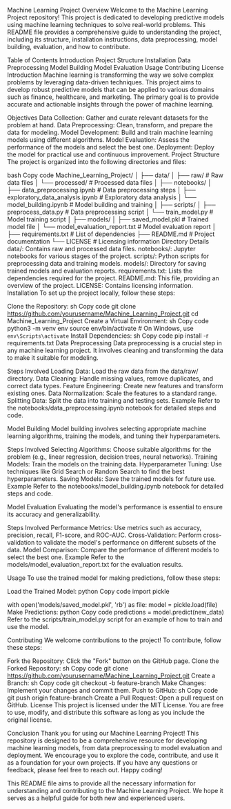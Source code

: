 Machine Learning Project
Overview
Welcome to the Machine Learning Project repository! This project is dedicated to developing predictive models using machine learning techniques to solve real-world problems. This README file provides a comprehensive guide to understanding the project, including its structure, installation instructions, data preprocessing, model building, evaluation, and how to contribute.

Table of Contents
Introduction
Project Structure
Installation
Data Preprocessing
Model Building
Model Evaluation
Usage
Contributing
License
Introduction
Machine learning is transforming the way we solve complex problems by leveraging data-driven techniques. This project aims to develop robust predictive models that can be applied to various domains such as finance, healthcare, and marketing. The primary goal is to provide accurate and actionable insights through the power of machine learning.

Objectives
Data Collection: Gather and curate relevant datasets for the problem at hand.
Data Preprocessing: Clean, transform, and prepare the data for modeling.
Model Development: Build and train machine learning models using different algorithms.
Model Evaluation: Assess the performance of the models and select the best one.
Deployment: Deploy the model for practical use and continuous improvement.
Project Structure
The project is organized into the following directories and files:

bash
Copy code
Machine_Learning_Project/
│
├── data/
│   ├── raw/                 # Raw data files
│   └── processed/           # Processed data files
│
├── notebooks/
│   ├── data_preprocessing.ipynb  # Data preprocessing steps
│   ├── exploratory_data_analysis.ipynb  # Exploratory data analysis
│   └── model_building.ipynb  # Model building and training
│
├── scripts/
│   ├── preprocess_data.py   # Data preprocessing script
│   └── train_model.py       # Model training script
│
├── models/
│   ├── saved_model.pkl      # Trained model file
│   └── model_evaluation_report.txt  # Model evaluation report
│
├── requirements.txt         # List of dependencies
├── README.md                # Project documentation
└── LICENSE                  # Licensing information
Directory Details
data/: Contains raw and processed data files.
notebooks/: Jupyter notebooks for various stages of the project.
scripts/: Python scripts for preprocessing data and training models.
models/: Directory for saving trained models and evaluation reports.
requirements.txt: Lists the dependencies required for the project.
README.md: This file, providing an overview of the project.
LICENSE: Contains licensing information.
Installation
To set up the project locally, follow these steps:

Clone the Repository:
sh
Copy code
git clone https://github.com/yourusername/Machine_Learning_Project.git
cd Machine_Learning_Project
Create a Virtual Environment:
sh
Copy code
python3 -m venv env
source env/bin/activate  # On Windows, use `env\Scripts\activate`
Install Dependencies:
sh
Copy code
pip install -r requirements.txt
Data Preprocessing
Data preprocessing is a crucial step in any machine learning project. It involves cleaning and transforming the data to make it suitable for modeling.

Steps Involved
Loading Data: Load the raw data from the data/raw/ directory.
Data Cleaning: Handle missing values, remove duplicates, and correct data types.
Feature Engineering: Create new features and transform existing ones.
Data Normalization: Scale the features to a standard range.
Splitting Data: Split the data into training and testing sets.
Example
Refer to the notebooks/data_preprocessing.ipynb notebook for detailed steps and code.

Model Building
Model building involves selecting appropriate machine learning algorithms, training the models, and tuning their hyperparameters.

Steps Involved
Selecting Algorithms: Choose suitable algorithms for the problem (e.g., linear regression, decision trees, neural networks).
Training Models: Train the models on the training data.
Hyperparameter Tuning: Use techniques like Grid Search or Random Search to find the best hyperparameters.
Saving Models: Save the trained models for future use.
Example
Refer to the notebooks/model_building.ipynb notebook for detailed steps and code.

Model Evaluation
Evaluating the model's performance is essential to ensure its accuracy and generalizability.

Steps Involved
Performance Metrics: Use metrics such as accuracy, precision, recall, F1-score, and ROC-AUC.
Cross-Validation: Perform cross-validation to validate the model's performance on different subsets of the data.
Model Comparison: Compare the performance of different models to select the best one.
Example
Refer to the models/model_evaluation_report.txt for the evaluation results.

Usage
To use the trained model for making predictions, follow these steps:

Load the Trained Model:
python
Copy code
import pickle

with open('models/saved_model.pkl', 'rb') as file:
    model = pickle.load(file)
Make Predictions:
python
Copy code
predictions = model.predict(new_data)
Refer to the scripts/train_model.py script for an example of how to train and use the model.

Contributing
We welcome contributions to the project! To contribute, follow these steps:

Fork the Repository: Click the "Fork" button on the GitHub page.
Clone the Forked Repository:
sh
Copy code
git clone https://github.com/yourusername/Machine_Learning_Project.git
Create a Branch:
sh
Copy code
git checkout -b feature-branch
Make Changes: Implement your changes and commit them.
Push to GitHub:
sh
Copy code
git push origin feature-branch
Create a Pull Request: Open a pull request on GitHub.
License
This project is licensed under the MIT License. You are free to use, modify, and distribute this software as long as you include the original license.

Conclusion
Thank you for using our Machine Learning Project! This repository is designed to be a comprehensive resource for developing machine learning models, from data preprocessing to model evaluation and deployment. We encourage you to explore the code, contribute, and use it as a foundation for your own projects. If you have any questions or feedback, please feel free to reach out. Happy coding!

This README file aims to provide all the necessary information for understanding and contributing to the Machine Learning Project. We hope it serves as a helpful guide for both new and experienced users.




